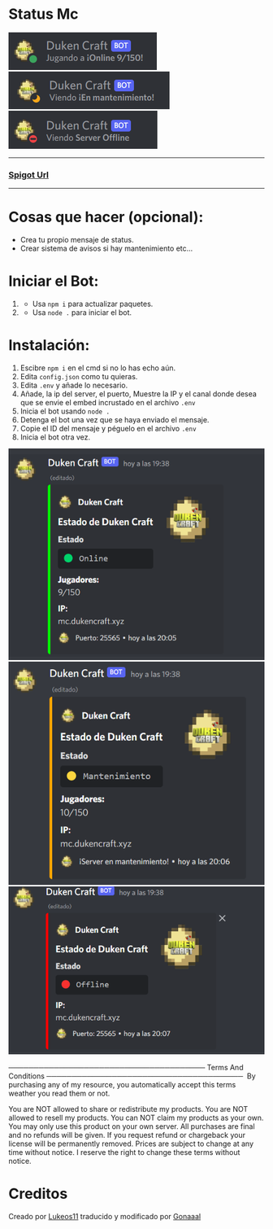 # Status Mc

![Online Status Ejemplo de mc.dukencraft.xyz](imagenes/online.png)
![Server en Mantenimiento](imagenes/mantenimiento.png)
![Server Offline](imagenes/offline.png)
***



### [**Spigot Url**](https://www.spigotmc.org/resources/mc-discord-server-status-bot.96831/)
***


#  Cosas que hacer (opcional):
- Crea tu propio mensaje de status.
- Crear sistema de avisos si hay mantenimiento etc...

# Iniciar el Bot:
1. - Usa `npm i` para actualizar paquetes.
2. - Usa `node .` para iniciar el bot.

# Instalación:
1. Escibre `npm i` en el cmd si no lo has echo aún.
2. Edita `config.json` como tu quieras.
3. Edita `.env` y añade lo necesario.
4. Añade, la ip del server, el puerto, Muestre la IP y el canal donde desea que se envie el embed incrustado en el archivo `.env`
5. Inicia el bot usando `node .`
6. Detenga el bot una vez que se haya enviado el mensaje.
7. Copie el ID del mensaje y péguelo en el archivo `.env`
8. Inicia el bot otra vez.

![Embed Online](imagenes/embed-online.png)
![Embed Mantenimiento](imagenes/embed-mantenimiento.png)
![Embed Offline](imagenes/embed-offline.png)

───────────────────────────────────────
Terms And Conditions
───────────────────────────────────────
​
By purchasing any of my resource, you automatically accept this terms weather you read them or not.

You are NOT allowed to share or redistribute my products.
You are NOT allowed to resell my products.
You can NOT claim my products as your own.
You may only use this product on your own server.
All purchases are final and no refunds will be given.
If you request refund or chargeback your license will be permanently removed.
Prices are subject to change at any time without notice.
I reserve the right to change these terms without notice.




# Creditos
Creado por <a href="https://github.com/Lukeos11">Lukeos11</a> traducido y modificado por <a href="https://github.com/gonaaal">Gonaaal</a>

